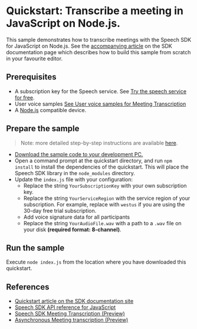 # Quickstart: Transcribe a meeting in JavaScript on Node.js.

This sample demonstrates how to transcribe meetings with the Speech SDK for JavaScript on Node.js.
See the [accompanying article](https://docs.microsoft.com/azure/cognitive-services/speech-service/how-to-use-meeting-transcription?pivots=programming-language-javascript) on the SDK documentation page which describes how to build this sample from scratch in your favourite editor.

## Prerequisites

* A subscription key for the Speech service. See [Try the speech service for free](https://docs.microsoft.com/azure/cognitive-services/speech-service/get-started).
* User voice samples [See User voice samples for Meeting Transcription](https://docs.microsoft.com/azure/cognitive-services/speech-service/meeting-transcription#expected-inputs)
* A [Node.js](https://nodejs.org) compatible device.

## Prepare the sample

> Note: more detailed step-by-step instructions are available [here](https://docs.microsoft.com/azure/cognitive-services/speech-service/quickstart-js-node).

* [Download the sample code to your development PC.](/README.md#get-the-samples)
* Open a command prompt at the quickstart directory, and run `npm install` to install the dependencies of the quickstart.
  This will place the Speech SDK library in the `node_modules` directory.
* Update the `index.js` file with your configuration:
  * Replace the string `YourSubscriptionKey` with your own subscription key.
  * Replace the string `YourServiceRegion` with the service region of your subscription.
    For example, replace with `westus` if you are using the 30-day free trial subscription.
  * Add voice signature data for all participants
  * Replace the string `YourAudioFile.wav` with a path to a `.wav` file on your disk **(required format: 8-channel)**.

## Run the sample

Execute `node index.js` from the location where you have downloaded this quickstart.

## References

* [Quickstart article on the SDK documentation site](https://docs.microsoft.com/azure/cognitive-services/speech-service/quickstart-js-node)
* [Speech SDK API reference for JavaScript](https://aka.ms/csspeech/javascriptref)
* [Speech SDK Meeting Transcription (Preview)](https://docs.microsoft.com/azure/cognitive-services/speech-service/meeting-transcription)
* [Asynchronous Meeting transcription (Preview)](https://docs.microsoft.com/azure/cognitive-services/speech-service/meeting-transcription#asynchronous)